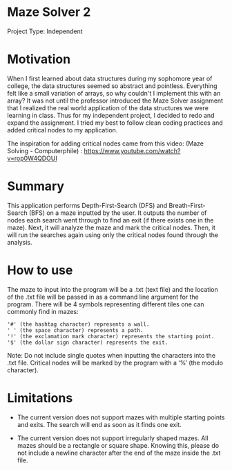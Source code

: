 # Maze Solver 2

Project Type: Independent

# Motivation 

When I first learned about data structures during my sophomore year of college, 
the data structures seemed so abstract and pointless. Everything felt like a small variation
 of arrays, so why couldn't I implement this with an array? It was not until the professor 
introduced the Maze Solver assignment that I realized the real world application of the data
 structures we were learning in class. Thus for my independent project, I decided to redo 
and expand the assignment. I tried my best to follow clean coding practices and added critical
 nodes to my application.

The inspiration for adding critical nodes came from this video:
(Maze Solving - Computerphile) : 
https://www.youtube.com/watch?v=rop0W4QDOUI 

# Summary

This application performs Depth-First-Search (DFS) and Breath-First-Search (BFS) on 
a maze inputted by the user. It outputs the number of nodes each search went through to find 
an exit (if there exists one in the maze). Next, it will analyze the maze and mark the critical 
nodes. Then, it will run the searches again using only the critical nodes found through the analysis. 

# How to use

The maze to input into the program will be a .txt (text file) and the location of 
the .txt file will be passed in as a command line argument for the program. There will be 4 symbols 
representing different tiles one can commonly find in mazes:

	'#' (the hashtag character) represents a wall.
	' ' (the space character) represents a path.
	'!' (the exclamation mark character) represents the starting point.
	'$' (the dollar sign character) represents the exit.

Note: Do not include single quotes when inputting the characters into the .txt file. Critical nodes 
will be marked by the program with a ‘%’ (the modulo character).

# Limitations

- The current version does not support mazes with multiple starting points and exits. The 
search will end as soon as it finds one exit.

- The current version does not support irregularly shaped mazes. All mazes should be a rectangle
or square shape. Knowing this, please do not include a newline character after the end of the 
maze inside the .txt file. 

